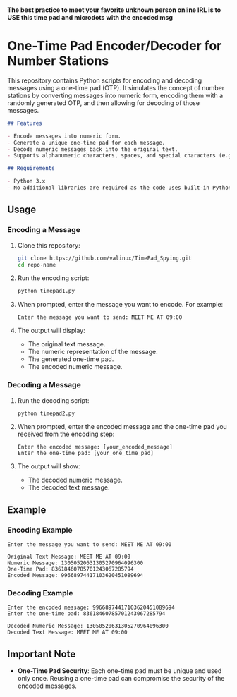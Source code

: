 <br><b>The best practice to meet your favorite unknown person online IRL is to USE this time pad and microdots with the encoded msg</br></b>


# One-Time Pad Encoder/Decoder for Number Stations

This repository contains Python scripts for encoding and decoding messages using a one-time pad (OTP). It simulates the concept of number stations by converting messages into numeric form, encoding them with a randomly generated OTP, and then allowing for decoding of those messages.
```markdown
## Features

- Encode messages into numeric form.
- Generate a unique one-time pad for each message.
- Decode numeric messages back into the original text.
- Supports alphanumeric characters, spaces, and special characters (e.g., `:`, `.`, `,`, etc.).

## Requirements

- Python 3.x
- No additional libraries are required as the code uses built-in Python modules.
```
## Usage

### Encoding a Message

1. Clone this repository:
   ```bash
   git clone https://github.com/valinux/TimePad_Spying.git
   cd repo-name
   ```

2. Run the encoding script:
   ```bash
   python timepad1.py
   ```

3. When prompted, enter the message you want to encode. For example:
   ```
   Enter the message you want to send: MEET ME AT 09:00
   ```

4. The output will display:
   - The original text message.
   - The numeric representation of the message.
   - The generated one-time pad.
   - The encoded numeric message.

### Decoding a Message

1. Run the decoding script:
   ```bash
   python timepad2.py
   ```

2. When prompted, enter the encoded message and the one-time pad you received from the encoding step:
   ```
   Enter the encoded message: [your_encoded_message]
   Enter the one-time pad: [your_one_time_pad]
   ```

3. The output will show:
   - The decoded numeric message.
   - The decoded text message.

## Example

### Encoding Example
```plaintext
Enter the message you want to send: MEET ME AT 09:00

Original Text Message: MEET ME AT 09:00
Numeric Message: 13050520631305270964096300
One-Time Pad: 83618460785701243067285794
Encoded Message: 99668974417103620451089694
```

### Decoding Example
```plaintext
Enter the encoded message: 99668974417103620451089694
Enter the one-time pad: 83618460785701243067285794

Decoded Numeric Message: 13050520631305270964096300
Decoded Text Message: MEET ME AT 09:00
```

## Important Note
- **One-Time Pad Security**: Each one-time pad must be unique and used only once. Reusing a one-time pad can compromise the security of the encoded messages.

